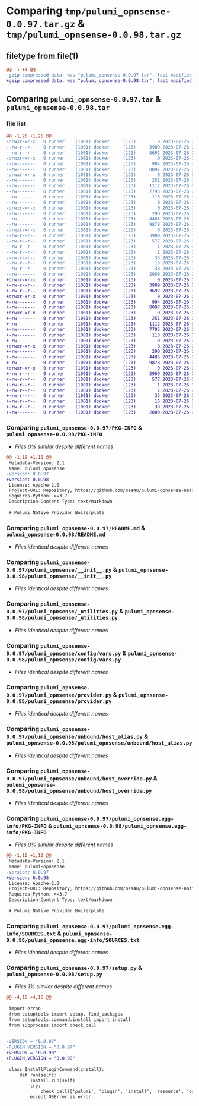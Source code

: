 # Comparing `tmp/pulumi_opnsense-0.0.97.tar.gz` & `tmp/pulumi_opnsense-0.0.98.tar.gz`

## filetype from file(1)

```diff
@@ -1 +1 @@
-gzip compressed data, was "pulumi_opnsense-0.0.97.tar", last modified: Wed Jul 26 08:01:09 2023, max compression
+gzip compressed data, was "pulumi_opnsense-0.0.98.tar", last modified: Wed Jul 26 08:07:39 2023, max compression
```

## Comparing `pulumi_opnsense-0.0.97.tar` & `pulumi_opnsense-0.0.98.tar`

### file list

```diff
@@ -1,25 +1,25 @@
-drwxr-xr-x   0 runner    (1001) docker     (123)        0 2023-07-26 08:01:09.746554 pulumi_opnsense-0.0.97/
--rw-r--r--   0 runner    (1001) docker     (123)     3909 2023-07-26 08:01:09.746554 pulumi_opnsense-0.0.97/PKG-INFO
--rw-r--r--   0 runner    (1001) docker     (123)     3692 2023-07-26 08:01:09.000000 pulumi_opnsense-0.0.97/README.md
-drwxr-xr-x   0 runner    (1001) docker     (123)        0 2023-07-26 08:01:09.742554 pulumi_opnsense-0.0.97/pulumi_opnsense/
--rw-------   0 runner    (1001) docker     (123)      994 2023-07-26 08:01:09.000000 pulumi_opnsense-0.0.97/pulumi_opnsense/__init__.py
--rw-------   0 runner    (1001) docker     (123)     8097 2023-07-26 08:01:09.000000 pulumi_opnsense-0.0.97/pulumi_opnsense/_utilities.py
-drwxr-xr-x   0 runner    (1001) docker     (123)        0 2023-07-26 08:01:09.746554 pulumi_opnsense-0.0.97/pulumi_opnsense/config/
--rw-------   0 runner    (1001) docker     (123)      251 2023-07-26 08:01:09.000000 pulumi_opnsense-0.0.97/pulumi_opnsense/config/__init__.py
--rw-------   0 runner    (1001) docker     (123)     1112 2023-07-26 08:01:09.000000 pulumi_opnsense-0.0.97/pulumi_opnsense/config/vars.py
--rw-------   0 runner    (1001) docker     (123)     7795 2023-07-26 08:01:09.000000 pulumi_opnsense-0.0.97/pulumi_opnsense/provider.py
--rw-------   0 runner    (1001) docker     (123)      113 2023-07-26 08:01:09.000000 pulumi_opnsense-0.0.97/pulumi_opnsense/pulumi-plugin.json
--rw-------   0 runner    (1001) docker     (123)        0 2023-07-26 08:01:09.000000 pulumi_opnsense-0.0.97/pulumi_opnsense/py.typed
-drwxr-xr-x   0 runner    (1001) docker     (123)        0 2023-07-26 08:01:09.746554 pulumi_opnsense-0.0.97/pulumi_opnsense/unbound/
--rw-------   0 runner    (1001) docker     (123)      290 2023-07-26 08:01:09.000000 pulumi_opnsense-0.0.97/pulumi_opnsense/unbound/__init__.py
--rw-------   0 runner    (1001) docker     (123)     4485 2023-07-26 08:01:09.000000 pulumi_opnsense-0.0.97/pulumi_opnsense/unbound/host_alias.py
--rw-------   0 runner    (1001) docker     (123)     9878 2023-07-26 08:01:09.000000 pulumi_opnsense-0.0.97/pulumi_opnsense/unbound/host_override.py
-drwxr-xr-x   0 runner    (1001) docker     (123)        0 2023-07-26 08:01:09.742554 pulumi_opnsense-0.0.97/pulumi_opnsense.egg-info/
--rw-r--r--   0 runner    (1001) docker     (123)     3909 2023-07-26 08:01:09.000000 pulumi_opnsense-0.0.97/pulumi_opnsense.egg-info/PKG-INFO
--rw-r--r--   0 runner    (1001) docker     (123)      577 2023-07-26 08:01:09.000000 pulumi_opnsense-0.0.97/pulumi_opnsense.egg-info/SOURCES.txt
--rw-r--r--   0 runner    (1001) docker     (123)        1 2023-07-26 08:01:09.000000 pulumi_opnsense-0.0.97/pulumi_opnsense.egg-info/dependency_links.txt
--rw-r--r--   0 runner    (1001) docker     (123)        1 2023-07-26 08:01:09.000000 pulumi_opnsense-0.0.97/pulumi_opnsense.egg-info/not-zip-safe
--rw-r--r--   0 runner    (1001) docker     (123)       35 2023-07-26 08:01:09.000000 pulumi_opnsense-0.0.97/pulumi_opnsense.egg-info/requires.txt
--rw-r--r--   0 runner    (1001) docker     (123)       16 2023-07-26 08:01:09.000000 pulumi_opnsense-0.0.97/pulumi_opnsense.egg-info/top_level.txt
--rw-r--r--   0 runner    (1001) docker     (123)       38 2023-07-26 08:01:09.746554 pulumi_opnsense-0.0.97/setup.cfg
--rw-------   0 runner    (1001) docker     (123)     2009 2023-07-26 08:01:09.000000 pulumi_opnsense-0.0.97/setup.py
+drwxr-xr-x   0 runner    (1001) docker     (123)        0 2023-07-26 08:07:39.970952 pulumi_opnsense-0.0.98/
+-rw-r--r--   0 runner    (1001) docker     (123)     3909 2023-07-26 08:07:39.970952 pulumi_opnsense-0.0.98/PKG-INFO
+-rw-r--r--   0 runner    (1001) docker     (123)     3692 2023-07-26 08:07:39.000000 pulumi_opnsense-0.0.98/README.md
+drwxr-xr-x   0 runner    (1001) docker     (123)        0 2023-07-26 08:07:39.970952 pulumi_opnsense-0.0.98/pulumi_opnsense/
+-rw-------   0 runner    (1001) docker     (123)      994 2023-07-26 08:07:39.000000 pulumi_opnsense-0.0.98/pulumi_opnsense/__init__.py
+-rw-------   0 runner    (1001) docker     (123)     8097 2023-07-26 08:07:39.000000 pulumi_opnsense-0.0.98/pulumi_opnsense/_utilities.py
+drwxr-xr-x   0 runner    (1001) docker     (123)        0 2023-07-26 08:07:39.970952 pulumi_opnsense-0.0.98/pulumi_opnsense/config/
+-rw-------   0 runner    (1001) docker     (123)      251 2023-07-26 08:07:39.000000 pulumi_opnsense-0.0.98/pulumi_opnsense/config/__init__.py
+-rw-------   0 runner    (1001) docker     (123)     1112 2023-07-26 08:07:39.000000 pulumi_opnsense-0.0.98/pulumi_opnsense/config/vars.py
+-rw-------   0 runner    (1001) docker     (123)     7795 2023-07-26 08:07:39.000000 pulumi_opnsense-0.0.98/pulumi_opnsense/provider.py
+-rw-------   0 runner    (1001) docker     (123)      113 2023-07-26 08:07:39.000000 pulumi_opnsense-0.0.98/pulumi_opnsense/pulumi-plugin.json
+-rw-------   0 runner    (1001) docker     (123)        0 2023-07-26 08:07:39.000000 pulumi_opnsense-0.0.98/pulumi_opnsense/py.typed
+drwxr-xr-x   0 runner    (1001) docker     (123)        0 2023-07-26 08:07:39.970952 pulumi_opnsense-0.0.98/pulumi_opnsense/unbound/
+-rw-------   0 runner    (1001) docker     (123)      290 2023-07-26 08:07:39.000000 pulumi_opnsense-0.0.98/pulumi_opnsense/unbound/__init__.py
+-rw-------   0 runner    (1001) docker     (123)     4485 2023-07-26 08:07:39.000000 pulumi_opnsense-0.0.98/pulumi_opnsense/unbound/host_alias.py
+-rw-------   0 runner    (1001) docker     (123)     9878 2023-07-26 08:07:39.000000 pulumi_opnsense-0.0.98/pulumi_opnsense/unbound/host_override.py
+drwxr-xr-x   0 runner    (1001) docker     (123)        0 2023-07-26 08:07:39.970952 pulumi_opnsense-0.0.98/pulumi_opnsense.egg-info/
+-rw-r--r--   0 runner    (1001) docker     (123)     3909 2023-07-26 08:07:39.000000 pulumi_opnsense-0.0.98/pulumi_opnsense.egg-info/PKG-INFO
+-rw-r--r--   0 runner    (1001) docker     (123)      577 2023-07-26 08:07:39.000000 pulumi_opnsense-0.0.98/pulumi_opnsense.egg-info/SOURCES.txt
+-rw-r--r--   0 runner    (1001) docker     (123)        1 2023-07-26 08:07:39.000000 pulumi_opnsense-0.0.98/pulumi_opnsense.egg-info/dependency_links.txt
+-rw-r--r--   0 runner    (1001) docker     (123)        1 2023-07-26 08:07:39.000000 pulumi_opnsense-0.0.98/pulumi_opnsense.egg-info/not-zip-safe
+-rw-r--r--   0 runner    (1001) docker     (123)       35 2023-07-26 08:07:39.000000 pulumi_opnsense-0.0.98/pulumi_opnsense.egg-info/requires.txt
+-rw-r--r--   0 runner    (1001) docker     (123)       16 2023-07-26 08:07:39.000000 pulumi_opnsense-0.0.98/pulumi_opnsense.egg-info/top_level.txt
+-rw-r--r--   0 runner    (1001) docker     (123)       38 2023-07-26 08:07:39.970952 pulumi_opnsense-0.0.98/setup.cfg
+-rw-------   0 runner    (1001) docker     (123)     2009 2023-07-26 08:07:39.000000 pulumi_opnsense-0.0.98/setup.py
```

### Comparing `pulumi_opnsense-0.0.97/PKG-INFO` & `pulumi_opnsense-0.0.98/PKG-INFO`

 * *Files 0% similar despite different names*

```diff
@@ -1,10 +1,10 @@
 Metadata-Version: 2.1
 Name: pulumi_opnsense
-Version: 0.0.97
+Version: 0.0.98
 License: Apache-2.0
 Project-URL: Repository, https://github.com/oss4u/pulumi-opnsense-native
 Requires-Python: >=3.7
 Description-Content-Type: text/markdown
 
 # Pulumi Native Provider Boilerplate
```

### Comparing `pulumi_opnsense-0.0.97/README.md` & `pulumi_opnsense-0.0.98/README.md`

 * *Files identical despite different names*

### Comparing `pulumi_opnsense-0.0.97/pulumi_opnsense/__init__.py` & `pulumi_opnsense-0.0.98/pulumi_opnsense/__init__.py`

 * *Files identical despite different names*

### Comparing `pulumi_opnsense-0.0.97/pulumi_opnsense/_utilities.py` & `pulumi_opnsense-0.0.98/pulumi_opnsense/_utilities.py`

 * *Files identical despite different names*

### Comparing `pulumi_opnsense-0.0.97/pulumi_opnsense/config/vars.py` & `pulumi_opnsense-0.0.98/pulumi_opnsense/config/vars.py`

 * *Files identical despite different names*

### Comparing `pulumi_opnsense-0.0.97/pulumi_opnsense/provider.py` & `pulumi_opnsense-0.0.98/pulumi_opnsense/provider.py`

 * *Files identical despite different names*

### Comparing `pulumi_opnsense-0.0.97/pulumi_opnsense/unbound/host_alias.py` & `pulumi_opnsense-0.0.98/pulumi_opnsense/unbound/host_alias.py`

 * *Files identical despite different names*

### Comparing `pulumi_opnsense-0.0.97/pulumi_opnsense/unbound/host_override.py` & `pulumi_opnsense-0.0.98/pulumi_opnsense/unbound/host_override.py`

 * *Files identical despite different names*

### Comparing `pulumi_opnsense-0.0.97/pulumi_opnsense.egg-info/PKG-INFO` & `pulumi_opnsense-0.0.98/pulumi_opnsense.egg-info/PKG-INFO`

 * *Files 0% similar despite different names*

```diff
@@ -1,10 +1,10 @@
 Metadata-Version: 2.1
 Name: pulumi-opnsense
-Version: 0.0.97
+Version: 0.0.98
 License: Apache-2.0
 Project-URL: Repository, https://github.com/oss4u/pulumi-opnsense-native
 Requires-Python: >=3.7
 Description-Content-Type: text/markdown
 
 # Pulumi Native Provider Boilerplate
```

### Comparing `pulumi_opnsense-0.0.97/pulumi_opnsense.egg-info/SOURCES.txt` & `pulumi_opnsense-0.0.98/pulumi_opnsense.egg-info/SOURCES.txt`

 * *Files identical despite different names*

### Comparing `pulumi_opnsense-0.0.97/setup.py` & `pulumi_opnsense-0.0.98/setup.py`

 * *Files 1% similar despite different names*

```diff
@@ -4,16 +4,16 @@
 
 import errno
 from setuptools import setup, find_packages
 from setuptools.command.install import install
 from subprocess import check_call
 
 
-VERSION = "0.0.97"
-PLUGIN_VERSION = "0.0.97"
+VERSION = "0.0.98"
+PLUGIN_VERSION = "0.0.98"
 
 class InstallPluginCommand(install):
     def run(self):
         install.run(self)
         try:
             check_call(['pulumi', 'plugin', 'install', 'resource', 'opnsense', PLUGIN_VERSION, '--server', 'github://api.github.com/oss4u/pulumi-opnsense-native'])
         except OSError as error:
```

